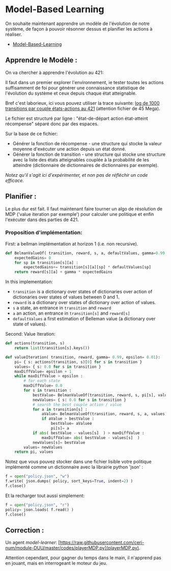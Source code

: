 # Model-Based Learning

On souhaite maintenant apprendre un modèle de l'évolution de notre système, de façon à pouvoir résonner dessus et planifier les actions à réaliser.

* [Model-Based-Learning](https://raw.githubusercontent.com/ceri-num/module-DUU/master/notions/mb-learning.pdf)


## Apprendre le Modèle :

On va chercher à apprendre l'évolution au 421:

Il faut dans un premier explorer l'environnement, ie tester toutes les actions suffisamment de foi pour générer une connaissance statistique de l'évolution du système et ceux depuis chaque état atteignable.

Bref c'est laborieux, ici vous pouvez utiliser la trace suivante: [log de 1000 transitions par couple états-actions au 421](https://raw.githubusercontent.com/ceri-num/module-DUU/master/codes/transition-log.txt) (attention fichier de 45 Mega).

Le fichier est structuré par ligne : "état-de-départ action état-atteint récompense" séparé donc par des espaces.

Sur la base de ce fichier:

- Générer la fonction de récompense - une structure qui stocke la valeur moyenne d'exécuter une action depuis un état donné.
- Générer la fonction de transition - une structure qui stocke une structure avec la liste des états atteignables couplée à la probabilité de les atteindre (dictionnaire de dictionnaires de dictionnaires par exemple).

*Notez qu'il s'agit ici d'expérimenter, et non pas de réfléchir un code efficace.*

## Planifier :

Le plus dur est fait. Il faut maintenant faire tourner un algo de résolution de MDP ('value iteration par exemple') pour calculer une politique et enfin l'exécuter dans des parties de 421.

### Proposition d'implémentation:

First: a bellman implémentation at horizon 1 (i.e. non recursive).

```python
def BelmanValueOf( transition, reward, s, a, defaultValues, gamma=0.99 ):
    expectedGains= 0
    for sp in transition[s][a] :
        expectedGains+= transition[s][a][sp] * defaultValues[sp]
    return reward[s][a] + gamma * expectedGains
```

In this implementation:

- `transition` is a dictionary over states of dictionaries over action of dictionaries over states of values between 0 and 1.
- `reward` is a dictionary over states of dictionary over action of values.
- `s` a state, an entrance in `transition` and `reward`
- `a` an action, an entrance in `transition[s]` and `reward[s]`
- `defaultValues` a first estimation of Belleman value (a dictionary over state of values).

Second: Value Iteration:

```Python
def actions(transition, s)
    return list(transition[s].keys())

def valueIteration( transition, reward, gamma= 0.99, epsilon= 0.01):
    pi= { s: actions(transition, s)[0] for s in transition }
    values= { s: 0.0 for s in transition }
    maxDiffValue= epsilon + 1
    while maxDiffValue > epsilon :
        # for each state
        maxDiffValue= 0.0
        for s in transition :
            bestValue= BelmanValueOf(transition, reward, s, pi[s], values, gamma)
            newValues= { s: 0.0 for s in transition }
            # search the best couple action / value
            for a in transition[s] :
                aValue= BelmanValueOf(transition, reward, s, a, values)
                if aValue > bestValue :
                    bestValue= aValuee
                    pi[s]= a
            if abs( bestValue - values[s]  ) > maxDiffValue :
                maxDiffValue= abs( bestValue - values[s]  )
            newValues[s]= bestValue
        values= newValues
    return pi, values
```

Notez que vous pouvez stocker dans une fichier lisible votre politique implémenté comme un dictionnaire avec la librairie python 'json' :

```python
f = open("policy.json", "w")
f.write( json.dumps( policy, sort_keys=True, indent=2) )
f.close()
```

Et la recharger tout aussi simplement: 

```python
f = open("policy.json", "r")
policy= json.loads( f.read() )
f.close()
```

## Correction :

Un agent *model-learner*: [https://raw.githubusercontent.com/ceri-num/module-DUU/master/codes/playerMDP.py](playerMDP.py).

Attention cependant, pour gagner du temps dans le main, il n'apprend pas en jouant, mais en interrogeant le moteur du jeu.
